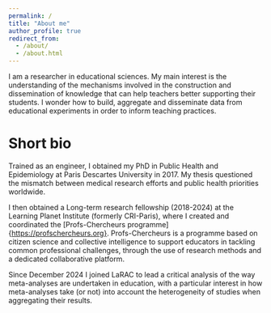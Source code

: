 ```yaml
---
permalink: /
title: "About me"
author_profile: true
redirect_from: 
  - /about/
  - /about.html
---
```


I am a researcher in educational sciences. My main interest is the understanding of the mechanisms involved in the construction and dissemination of knowledge that can help teachers better supporting their students. I wonder how to build, aggregate and disseminate data from educational experiments in order to inform teaching practices.

Short bio
=====
Trained as an engineer, I obtained my PhD in Public Health and Epidemiology at Paris Descartes University in 2017. My thesis questioned the mismatch between medical research efforts and public health priorities worldwide. 

I then obtained a Long-term research fellowship (2018-2024) at the Learning Planet Institute (formerly CRI-Paris), where I created and coordinated the [Profs-Chercheurs programme]{https://profschercheurs.org}. Profs-Chercheurs is a programme based on citizen science and collective intelligence to support educators in tackling common professional challenges, through the use of research methods and a dedicated collaborative platform. 

Since December 2024 I joined LaRAC to lead a critical analysis of the way meta-analyses are undertaken in education, with a particular interest in how meta-analyses take (or not) into account the heterogeneity of studies when aggregating their results.
